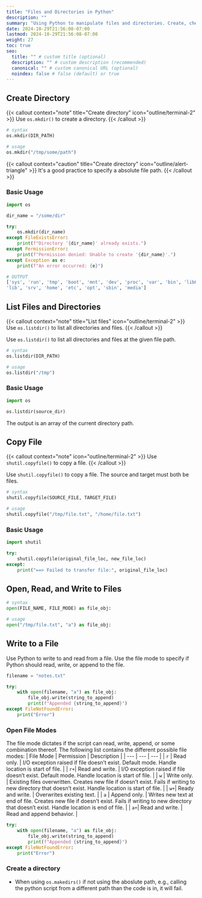 ```yaml
---
title: "Files and Directories in Python"
description: ""
summary: "Using Python to manipulate files and directories. Create, check for, move, and write to files."
date: 2024-10-29T21:56:08-07:00
lastmod: 2024-10-29T21:56:08-07:00
weight: 27
toc: true
seo:
  title: "" # custom title (optional)
  description: "" # custom description (recommended)
  canonical: "" # custom canonical URL (optional)
  noindex: false # false (default) or true
---
```


## Create Directory

{{< callout context="note" title="Create directory" icon="outline/terminal-2" >}}
Use `os.mkdir()` to create a directory.
{{< /callout >}}

```python { title="Model" }
# syntax
os.mkdir(DIR_PATH)

# usage
os.mkdir("/tmp/some/path")
```

{{< callout context="caution" title="Create directory" icon="outline/alert-triangle" >}}
It's a good practice to specify a absolute file path.
{{< /callout >}}

### Basic Usage

```python
import os

dir_name = "/some/dir"

try:
    os.mkdir(dir_name)
except FileExistsError:
    print(f"Directory '{dir_name}' already exists.")
except PermissionError:
    print(f"Permission denied: Unable to create '{dir_name}'.")
except Exception as e:
    print(f"An error occurred: {e}")
```

```bash
# OUTPUT
['sys', 'run', 'tmp', 'boot', 'mnt', 'dev', 'proc', 'var', 'bin', 'lib64', 'usr',
'lib', 'srv', 'home', 'etc', 'opt', 'sbin', 'media']
```

## List Files and Directories

{{< callout context="note" title="List files" icon="outline/terminal-2" >}}
Use `os.listdir()` to list all directories and files.
{{< /callout >}}

Use `os.listdir()` to list all directories and files at the given file path.

```python { title="Model" }
# syntax
os.listdir(DIR_PATH)

# usage
os.listdir("/tmp")
```

### Basic Usage

```python
import os

os.listdir(source_dir)
```

The output is an array of the current directory path.

## Copy File

{{< callout context="note" icon="outline/terminal-2" >}}
Use `shutil.copyfile()` to copy a file.
{{< /callout >}}

Use `shutil.copyfile()` to copy a file. The source and target must both be files.

```python { title="Model" }
# syntax
shutil.copyfile(SOURCE_FILE, TARGET_FILE)

# usage
shutil.copyfile("/tmp/file.txt", "/home/file.txt")
```

### Basic Usage

```python
import shutil

try:
    shutil.copyfile(original_file_loc, new_file_loc)
except:
    print("==> Failed to transfer file:", original_file_loc)
```

## Open, Read, and Write to Files

```python { title="Model" }
# syntax
open(FILE_NAME, FILE_MODE) as file_obj:

# usage
open("/tmp/file.txt", "a") as file_obj:
```

## Write to a File

Use Python to write to and read from a file. Use the file mode to specify if Python should read, write, or append to the file.

```python
filename = "notes.txt"

try:
	with open(filename, "a") as file_obj:
		file_obj.write(string_to_append)
		print(f"Appended {string_to_append}")
except FileNotFoundError:
	print("Error")
```

### Open File Modes

The file mode dictates if the script can read, write, append, or some combination thereof. The following list contains the different possible file modes:
| File Mode | Permission | Description |
| --- | --- | --- |
| `r` | Read only. | I/O exception raised if file doesn’t exist. Default mode. Handle location is start of file. |
| `r+`| Read and write. | I/O exception raised if file doesn’t exist. Default mode. Handle location is start of file. |
| `w` | Write only. | Existing files overwritten. Creates new file if doesn’t exist. Fails if writing to new directory that doesn’t exist. Handle location is start of file. |
| `w+`| Ready and write. | Overwrites existing text. |
| `a` | Append only. | Writes new text at end of file. Creates new file if doesn’t exist. Fails if writing to new directory that doesn’t exist. Handle location is end of file. |
| `a+`| Read and write. | Read and append behavior. |

```python
try:
	with open(filename, "a") as file_obj:
		file_obj.write(string_to_append)
		print(f"Appended {string_to_append}")
except FileNotFoundError:
	print("Error")
```

### Create a directory

- When using `os.makedirs()` if not using the aboslute path, e.g., calling the python script from a different path than the code is in, it will fail.
